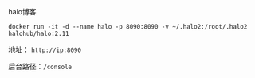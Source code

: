 halo博客

```
docker run -it -d --name halo -p 8090:8090 -v ~/.halo2:/root/.halo2 halohub/halo:2.11
```



地址： `http://ip:8090`

后台路径：`/console`
